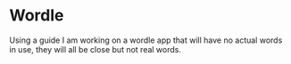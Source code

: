 # Wordle

Using a guide I am working on a wordle app 
that will have no actual words in use, they will all be close but not real words.
